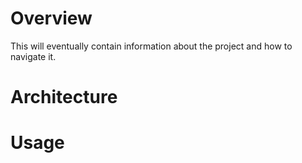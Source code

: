 # Overview #
This will eventually contain information about the project and how to navigate it.

# Architecture #

# Usage #
